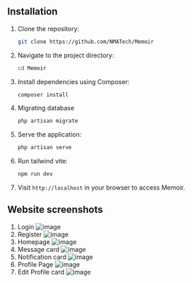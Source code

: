 ## Installation

1. Clone the repository:

    ```bash
    git clone https://github.com/NMATech/Memoir
    ```

2. Navigate to the project directory:

    ```bash
    cd Memoir
    ```

3. Install dependencies using Composer:

    ```bash
    composer install
    ```

4. Migrating database
    
    ```bash
    php artisan migrate
   ```

5. Serve the application:

    ```bash
    php artisan serve
    ```

6. Run tailwind vite:

    ```bash
    npm run dev
    ```

7. Visit `http://localhost` in your browser to access Memoir.

## Website screenshots
1. Login
   ![image](https://github.com/NMATech/Memoir/assets/107752721/6bc6b7de-216c-4505-8ad2-b3480bf7850f)
2. Register
   ![image](https://github.com/NMATech/Memoir/assets/107752721/5fc5eeaa-876d-4c8a-96f9-27c132b2ffa7)
3. Homepage
   ![image](https://github.com/NMATech/Memoir/assets/107752721/55d3fc94-197a-40a6-ae28-7bdc64a439a5)
4. Message card
   ![image](https://github.com/NMATech/Memoir/assets/107752721/d499c843-0d6f-441b-9832-c8548f05b42b)
5. Notification card
   ![image](https://github.com/NMATech/Memoir/assets/107752721/e31bdf2b-a52e-49c7-a70d-2d3e2233a087)
6. Profile Page
   ![image](https://github.com/NMATech/Memoir/assets/107752721/4646d71c-b203-45b1-93d5-9050edd10342)
7. Edit Profile card
   ![image](https://github.com/NMATech/Memoir/assets/107752721/71b20da5-66c7-4ad0-b099-e6d8eb86e1d8)
